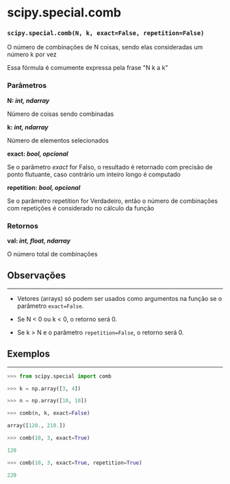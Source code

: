 # scipy.special.comb

### `scipy.special.comb(N, k, exact=False, repetition=False)`

O número de combinações de N coisas, sendo elas consideradas um número k por vez

Essa fórmula é comumente expressa pela frase "N k a k"

### Parâmetros

**N: *int, ndarray***

Número de coisas sendo combinadas

**k: *int, ndarray***

Número de elementos selecionados

**exact: *bool, opcional***

Se o parâmetro *exact* for Falso, o resultado é retornado com precisão de ponto flutuante, caso contrário um inteiro longo é computado

**repetition: *bool, opcional***

Se o parâmetro repetition for Verdadeiro, então o número de combinações com repetições é considerado no cálculo da função

### Retornos

**val: *int, float, ndarray***

O número total de combinações

## Observações

---

- Vetores (arrays) só podem ser usados como argumentos na função se o parâmetro `exact=False`.

- Se N < 0 ou k < 0, o retorno será 0.

- Se k > N e o parâmetro `repetition=False`, o retorno será 0.

## Exemplos

---

```python
>>> from scipy.special import comb

>>> k = np.array([3, 4])

>>> n = np.array([10, 10])

>>> comb(n, k, exact=False)

array([120., 210.])

>>> comb(10, 3, exact=True)

120

>>> comb(10, 3, exact=True, repetition=True)

220
```


